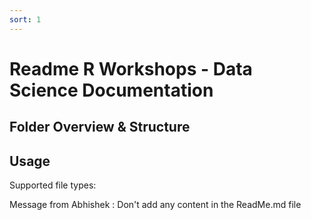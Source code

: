 ```yaml
---
sort: 1
---
```


# Readme R Workshops - Data Science Documentation

## Folder Overview & Structure

## Usage
Supported file types:


Message from Abhishek : Don't add any content in the ReadMe.md file
